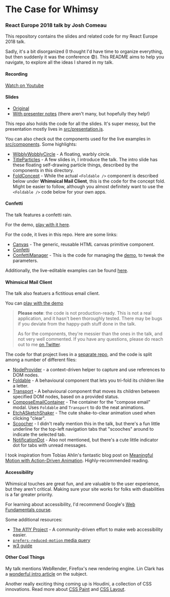 # The Case for Whimsy

### React Europe 2018 talk by Josh Comeau

This repository contains the slides and related code for my React Europe 2018 talk.

Sadly, it's a bit disorganized (I thought I'd have time to organize everything, but then suddenly it was the conference 😨). This README aims to help you navigate, to explore all the ideas I shared in my talk.

#### Recording

[Watch on Youtube](https://www.youtube.com/watch?v=Z2d9rw9RwyE)

#### Slides

* [Original](https://the-case-for-whimsy.surge.sh)
* [With presenter notes](http://the-case-for-whimsy.surge.sh/#/0?presenter&) (there aren't many, but hopefully they help!)

This repo also holds the code for all the slides. It's super messy, but the presentation mostly lives in [src/presentation.js](https://github.com/joshwcomeau/react-europe-talk-2018/blob/master/src/presentation.js).

You can also check out the components used for the live examples in [src/components](https://github.com/joshwcomeau/react-europe-talk-2018/tree/master/src/components). Some highlights:

* [WibblyWobblyCircle](https://github.com/joshwcomeau/react-europe-talk-2018/blob/master/src/components/WibblyWobblyCircle/WibblyWobblyCircle.js) - A floating, warbly circle.
* [TitleParticles](https://github.com/joshwcomeau/react-europe-talk-2018/tree/master/src/components/TitleParticles) - A few slides in, I introduce the talk. The intro slide has these floating self-drawing particle things, described by the components in this directory.
* [FoldConcept](https://github.com/joshwcomeau/react-europe-talk-2018/blob/master/src/components/FoldConcept/FoldConcept.js) - While the actual `<Foldable />` component is described below under **Whimsical Mail Client**, this is the code for the concept fold. Might be easier to follow, although you almost definitely want to use the `<Foldable />` code below for your own apps.

#### Confetti

The talk features a confetti rain.

For the demo, [play with it here](http://the-case-for-whimsy.surge.sh/#/16).

For the code, it lives in this repo. Here are some links:

* [Canvas](https://github.com/joshwcomeau/react-europe-talk-2018/blob/master/src/components/Canvas/Canvas.js) - The generic, reusable HTML canvas primitive component.
* [Confetti](https://github.com/joshwcomeau/react-europe-talk-2018/blob/master/src/components/Confetti/Confetti.js)
* [ConfettiManager](https://github.com/joshwcomeau/react-europe-talk-2018/blob/master/src/components/ConfettiManager/ConfettiManager.js) - This is the code for managing the [demo](http://the-case-for-whimsy.surge.sh/#/16), to tweak the parameters.

Additionally, the live-editable examples can be found [here](https://github.com/joshwcomeau/react-europe-talk-2018/tree/master/src/code).

#### Whimsical Mail Client

The talk also featuers a fictitious email client.

You can [play with the demo](https://whimsical-mail-client.surge.sh)

> **Please note**: the code is not production-ready. This is not a real application, and it hasn't been thoroughly tested. There may be bugs if you deviate from the happy-path stuff done in the talk.
>
> As for the components, they're messier than the ones in the talk, and not very well commented. If you have any questions, please do reach out to me [on Twitter](https://www.twitter.com/joshwcomeau).

The code for that project lives in a [separate repo](https://github.com/joshwcomeau/whimsical-mail-client), and the code is split among a number of different files:

* [NodeProvider](https://github.com/joshwcomeau/whimsical-mail-client/blob/master/src/components/NodeProvider/NodeProvider.js) - a context-driven helper to capture and use references to DOM nodes.
* [Foldable](https://github.com/joshwcomeau/whimsical-mail-client/blob/master/src/components/Foldable/Foldable.js) - A behavioural component that lets you tri-fold its children like a letter.
* [Transport](https://github.com/joshwcomeau/whimsical-mail-client/blob/master/src/components/Transport/Transport.js) - A behavioural component that moves its children between specified DOM nodes, based on a provided status.
* [ComposeEmailContainer](https://github.com/joshwcomeau/whimsical-mail-client/blob/master/src/components/ComposeEmailContainer/ComposeEmailContainer.js) - The container for the "compose email" modal. Uses `Foldable` and `Transport` to do the neat animations.
* [EtchASketchShaker](https://github.com/joshwcomeau/whimsical-mail-client/blob/master/src/components/EtchASketchShaker/EtchASketchShaker.js) - The cute shake-to-clear animation used when clicking "clear".
* [Scoocher](https://github.com/joshwcomeau/whimsical-mail-client/blob/master/src/components/Scoocher/Scoocher.js) - I didn't really mention this in the talk, but there's a fun little underline for the top-left navigation tabs that "scooches" around to indicate the selected tab.
* [NotificationDot](https://github.com/joshwcomeau/whimsical-mail-client/blob/master/src/components/NotificationDot/NotificationDot.js) - Also not mentioned, but there's a cute little indicator dot for tabs with unread messages.

I took inspiration from Tobias Ahlin's fantastic blog post on [Meaningful Motion with Action-Driven Animation](http://tobiasahlin.com/blog/meaningful-motion-w-action-driven-animation/). Highly-recommended reading.

#### Accessibility

Whimsical touches are great fun, and are valuable to the user experience, but they aren't critical. Making sure your site works for folks with disabilities is a far greater priority.

For learning about accessibility, I'd recommend Google's [Web Fundamentals course](https://developers.google.com/web/fundamentals/accessibility/).

Some additional resources:

* [The A11Y Project](https://a11yproject.com/) - A community-driven effort to make web accessibility easier.
* [`prefers-reduced-motion` media query](https://css-tricks.com/introduction-reduced-motion-media-query/)
* [w3 guide](https://www.w3.org/WAI/fundamentals/accessibility-intro/)

#### Other Cool Things

My talk mentions WebRender, Firefox's new rendering engine. Lin Clark has a [wonderful intro article](https://hacks.mozilla.org/2017/10/the-whole-web-at-maximum-fps-how-webrender-gets-rid-of-jank/) on the subject.

Another really exciting thing coming up is Houdini, a collection of CSS innovations. Read more about [CSS Paint](https://developers.google.com/web/updates/2018/01/paintapi) and [CSS Layout](https://developers.google.com/web/updates/2016/05/houdini#layout_worklet).

